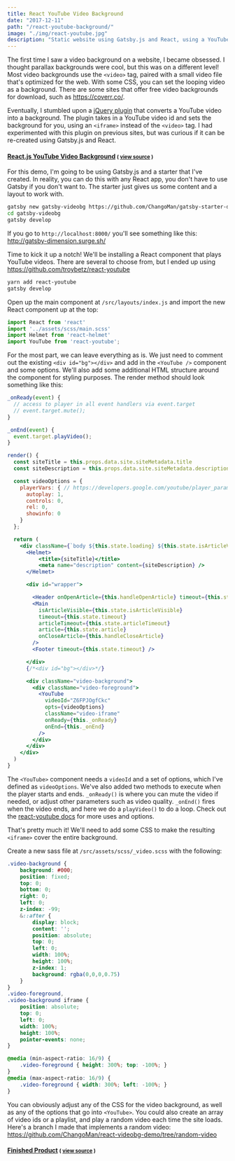 ```yaml
---
title: React YouTube Video Background
date: "2017-12-11"
path: "/react-youtube-background/"
image: "./img/react-youtube.jpg"
description: "Static website using Gatsby.js and React, using a YouTube video as the background."
---
```


The first time I saw a video background on a website, I became obsessed. I thought parallax backgrounds were cool, but this was on a different level! Most video backgrounds use the `<video>` tag, paired with a small video file that's optimized for the web. With some CSS, you can set the looping video as a background. There are some sites that offer free video backgrounds for download, such as https://coverr.co/.

Eventually, I stumbled upon a [jQuery plugin](https://github.com/pupunzi/jquery.mb.YTPlayer) that converts a YouTube video into a background. The plugin takes in a YouTube video id and sets the background for you, using an `<iframe>` instead of the `<video>` tag. I had experimented with this plugin on previous sites, but was curious if it can be re-created using Gatsby.js and React.

<h4 class="mt-4 mb-4"><a href="http://hc-gatsby-videobg.surge.sh/">React.js YouTube Video Background</a> <small>( <a href="https://github.com/ChangoMan/react-videobg-demo">view source</a> )</small></h4>

For this demo, I'm going to be using Gatsby.js and a starter that I've created. In reality, you can do this with any React app, you don't have to use Gatsby if you don't want to. The starter just gives us some content and a layout to work with.

```bash
gatsby new gatsby-videobg https://github.com/ChangoMan/gatsby-starter-dimension
cd gatsby-videobg
gatsby develop
```

If you go to `http://localhost:8000/` you'll see something like this: http://gatsby-dimension.surge.sh/

Time to kick it up a notch! We'll be installing a React component that plays YouTube videos. There are several to choose from, but I ended up using https://github.com/troybetz/react-youtube

```bash
yarn add react-youtube
gatsby develop
```

Open up the main component at `/src/layouts/index.js` and import the new React component up at the top:

```jsx
import React from 'react'
import '../assets/scss/main.scss'
import Helmet from 'react-helmet'
import YouTube from 'react-youtube';
```

For the most part, we can leave everything as is. We just need to comment out the existing `<div id="bg"></div>` and add in the `<YouTube />` component and some options. We'll also add some additional HTML structure around the component for styling purposes. The render method should look something like this:

```jsx
_onReady(event) {
  // access to player in all event handlers via event.target
  // event.target.mute();
}

_onEnd(event) {
  event.target.playVideo();
}

render() {
  const siteTitle = this.props.data.site.siteMetadata.title
  const siteDescription = this.props.data.site.siteMetadata.description

  const videoOptions = {
    playerVars: { // https://developers.google.com/youtube/player_parameters
      autoplay: 1,
      controls: 0,
      rel: 0,
      showinfo: 0
    }
  };

  return (
    <div className={`body ${this.state.loading} ${this.state.isArticleVisible ? 'is-article-visible' : ''}`}>
      <Helmet>
          <title>{siteTitle}</title>
          <meta name="description" content={siteDescription} />
      </Helmet>

      <div id="wrapper">

        <Header onOpenArticle={this.handleOpenArticle} timeout={this.state.timeout} />
        <Main
          isArticleVisible={this.state.isArticleVisible}
          timeout={this.state.timeout}
          articleTimeout={this.state.articleTimeout}
          article={this.state.article}
          onCloseArticle={this.handleCloseArticle}
        />
        <Footer timeout={this.state.timeout} />

      </div>
      {/*<div id="bg"></div>*/}

      <div className="video-background">
        <div className="video-foreground">
          <YouTube
            videoId="Z6FPJOgfCkc"
            opts={videoOptions}
            className="video-iframe"
            onReady={this._onReady}
            onEnd={this._onEnd}
          />
        </div>
      </div>
    </div>
  )
}
```

The `<YouTube>` component needs a `videoId` and a set of options, which I've defined as `videoOptions`. We've also added two methods to execute when the player starts and ends. `_onReady()` is where you can mute the video if needed, or adjust other parameters such as video quality. `_onEnd()` fires when the video ends, and here we do a `playVideo()` to do a loop. Check out the [react-youtube docs](https://github.com/troybetz/react-youtube) for more uses and options.

That's pretty much it! We'll need to add some CSS to make the resulting `<iframe>` cover the entire background.

Create a new sass file at `/src/assets/scss/_video.scss` with the following:

```scss
.video-background {
    background: #000;
    position: fixed;
    top: 0;
    bottom: 0;
    right: 0;
    left: 0;
    z-index: -99;
    &::after {
        display: block;
        content: '';
        position: absolute;
        top: 0;
        left: 0;
        width: 100%;
        height: 100%;
        z-index: 1;
        background: rgba(0,0,0,0.75)
    }
}
.video-foreground,
.video-background iframe {
    position: absolute;
    top: 0;
    left: 0;
    width: 100%;
    height: 100%;
    pointer-events: none;
}

@media (min-aspect-ratio: 16/9) {
    .video-foreground { height: 300%; top: -100%; }
}
@media (max-aspect-ratio: 16/9) {
    .video-foreground { width: 300%; left: -100%; }
}
```

You can obviously adjust any of the CSS for the video background, as well as any of the options that go into `<YouTube>`. You could also create an array of video ids or a playlist, and play a random video each time the site loads. Here's a branch I made that implements a random video: https://github.com/ChangoMan/react-videobg-demo/tree/random-video

<h4><a href="http://hc-gatsby-videobg.surge.sh/">Finished Product</a> <small>( <a href="https://github.com/ChangoMan/react-videobg-demo">view source</a> )</small></h4>